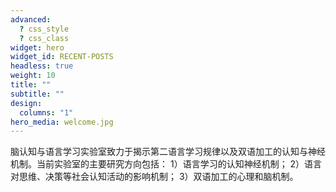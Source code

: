 ```yaml
---
advanced:
  ? css_style
  ? css_class
widget: hero
widget_id: RECENT-POSTS
headless: true
weight: 10
title: ""
subtitle: ""
design:
  columns: "1"
hero_media: welcome.jpg
---
```

脑认知与语言学习实验室致力于揭示第二语言学习规律以及双语加工的认知与神经机制。当前实验室的主要研究方向包括：
1）语言学习的认知神经机制；
2）语言对思维、决策等社会认知活动的影响机制；
3）双语加工的心理和脑机制。

